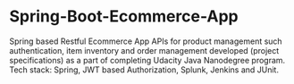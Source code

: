 # Spring-Boot-Ecommerce-App
Spring based Restful Ecommerce App APIs for product management such authentication, item inventory and order management developed (project specifications) as a part of completing Udacity Java Nanodegree program. Tech stack: Spring, JWT based Authorization, Splunk, Jenkins and JUnit.

